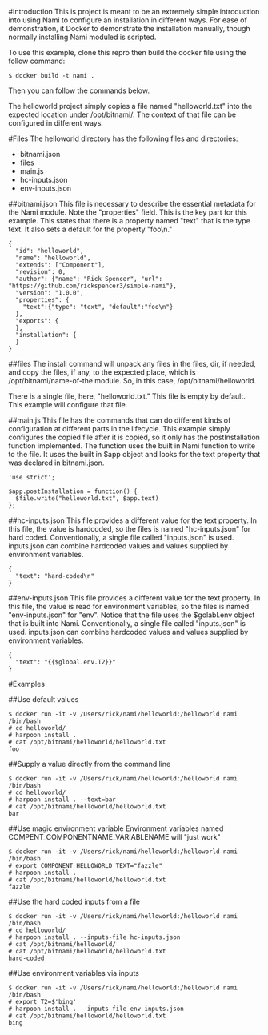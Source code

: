 #Introduction
This is project is meant to be an extremely simple introduction into using Nami to configure an installation in different ways. For ease of demonstration, it Docker to demonstrate the installation manually, though normally installing Nami moduled is scripted.

To use this example, clone this repro then build the docker file using the follow command:
```
$ docker build -t nami .
```

Then you can follow the commands below.

The helloworld project simply copies a file named "helloworld.txt" into the expected location under /opt/bitnami/. The context of that file can be configured in different ways.

#Files
The helloworld directory has the following files and directories:
 * bitnami.json  
 * files
 * main.js
 * hc-inputs.json
 * env-inputs.json

##bitnami.json
This file is necessary to describe the essential metadata for the Nami module. Note the "properties" field. This is the key part for this example. This states that there is a property named "text" that is the type text. It also sets a default for the property "foo\n."
```
{
  "id": "helloworld",
  "name": "helloworld",
  "extends": ["Component"],
  "revision": 0,
  "author": {"name": "Rick Spencer", "url": "https://github.com/rickspencer3/simple-nami"},
  "version": "1.0.0",
  "properties": {
    "text":{"type": "text", "default":"foo\n"}
  },
  "exports": {
  },
  "installation": {
  }
}
```

##files
The install command will unpack any files in the files, dir, if needed, and copy the files, if any, to the expected place, which is /opt/bitnami/name-of-the module. So, in this case, /opt/bitnami/helloworld.

There is a single file, here, "helloworld.txt." This file is empty by default. This example will configure that file.

##main.js
This file has the commands that can do different kinds of configuration at different parts in the lifecycle. This example simply configures the copied file after it is copied, so it only has the postInstallation function implemented. The function uses the built in Nami function to write to the file. It uses the built in $app object and looks for the text property that was declared in bitnami.json.

```
'use strict';

$app.postInstallation = function() {
  $file.write("helloworld.txt", $app.text)
};
```
##hc-inputs.json
This file provides a different value for the text property. In this file, the value is hardcoded, so the files is named "hc-inputs.json" for hard coded. Conventionally, a single file called "inputs.json" is used. inputs.json can combine hardcoded values and values supplied by environment variables.
```
{
  "text": "hard-coded\n"
}
```

##env-inputs.json
This file provides a different value for the text property. In this file, the value is read for environment variables, so the files is named "env-inputs.json" for "env". Notice that the file uses the $golabl.env object that is built into Nami. Conventionally, a single file called "inputs.json" is used. inputs.json can combine hardcoded values and values supplied by environment variables.
```
{
  "text": "{{$global.env.T2}}"
}
```

#Examples

##Use default values
```
$ docker run -it -v /Users/rick/nami/helloworld:/helloworld nami /bin/bash
# cd helloworld/
# harpoon install .
# cat /opt/bitnami/helloworld/helloworld.txt
foo
```

##Supply a value directly from the command line
```
$ docker run -it -v /Users/rick/nami/helloworld:/helloworld nami /bin/bash
# cd helloworld/
# harpoon install . --text=bar
# cat /opt/bitnami/helloworld/helloworld.txt
bar
```

##Use magic environment variable
Environment variables named COMPENT_COMPONENTNAME_VARIABLENAME will "just work"
```
$ docker run -it -v /Users/rick/nami/helloworld:/helloworld nami /bin/bash
# export COMPONENT_HELLOWORLD_TEXT="fazzle"
# harpoon install .
# cat /opt/bitnami/helloworld/helloworld.txt
fazzle
```

##Use the hard coded inputs from a file
```
$ docker run -it -v /Users/rick/nami/helloworld:/helloworld nami /bin/bash
# cd helloworld/
# harpoon install . --inputs-file hc-inputs.json
# cat /opt/bitnami/helloworld/
# cat /opt/bitnami/helloworld/helloworld.txt
hard-coded
```

##Use environment variables via inputs
```
$ docker run -it -v /Users/rick/nami/helloworld:/helloworld nami /bin/bash
# export T2=$'bing'
# harpoon install . --inputs-file env-inputs.json
# cat /opt/bitnami/helloworld/helloworld.txt
bing
```
